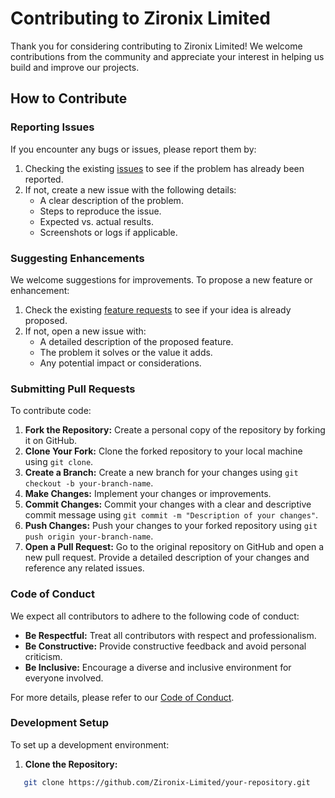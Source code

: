 # Contributing to Zironix Limited

Thank you for considering contributing to Zironix Limited! We welcome contributions from the community and appreciate your interest in helping us build and improve our projects.

## How to Contribute

### Reporting Issues

If you encounter any bugs or issues, please report them by:

1. Checking the existing [issues](https://github.com/Zironix-Limited/your-repository/issues) to see if the problem has already been reported.
2. If not, create a new issue with the following details:
   - A clear description of the problem.
   - Steps to reproduce the issue.
   - Expected vs. actual results.
   - Screenshots or logs if applicable.

### Suggesting Enhancements

We welcome suggestions for improvements. To propose a new feature or enhancement:

1. Check the existing [feature requests](https://github.com/Zironix-Limited/your-repository/issues) to see if your idea is already proposed.
2. If not, open a new issue with:
   - A detailed description of the proposed feature.
   - The problem it solves or the value it adds.
   - Any potential impact or considerations.

### Submitting Pull Requests

To contribute code:

1. **Fork the Repository:** Create a personal copy of the repository by forking it on GitHub.
2. **Clone Your Fork:** Clone the forked repository to your local machine using `git clone`.
3. **Create a Branch:** Create a new branch for your changes using `git checkout -b your-branch-name`.
4. **Make Changes:** Implement your changes or improvements.
5. **Commit Changes:** Commit your changes with a clear and descriptive commit message using `git commit -m "Description of your changes"`.
6. **Push Changes:** Push your changes to your forked repository using `git push origin your-branch-name`.
7. **Open a Pull Request:** Go to the original repository on GitHub and open a new pull request. Provide a detailed description of your changes and reference any related issues.

### Code of Conduct

We expect all contributors to adhere to the following code of conduct:

- **Be Respectful:** Treat all contributors with respect and professionalism.
- **Be Constructive:** Provide constructive feedback and avoid personal criticism.
- **Be Inclusive:** Encourage a diverse and inclusive environment for everyone involved.

For more details, please refer to our [Code of Conduct](CODE_OF_CONDUCT.md).

### Development Setup

To set up a development environment:

1. **Clone the Repository:**

```bash
   git clone https://github.com/Zironix-Limited/your-repository.git
```
